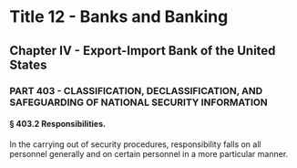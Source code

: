 
# Title 12 - Banks and Banking
## Chapter IV - Export-Import Bank of the United States
### PART 403 - CLASSIFICATION, DECLASSIFICATION, AND SAFEGUARDING OF NATIONAL SECURITY INFORMATION
#### § 403.2 Responsibilities.

In the carrying out of security procedures, responsibility falls on all personnel generally and on certain personnel in a more particular manner.
